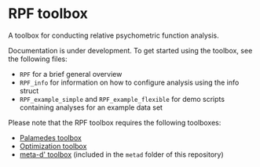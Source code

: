 # RPF toolbox

A toolbox for conducting relative psychometric function analysis.

Documentation is under development. To get started using the toolbox, see the following files:

- `RPF` for a brief general overview
- `RPF_info` for information on how to configure analysis using the info struct
- `RPF_example_simple` and `RPF_example_flexible` for demo scripts containing analyses for an example data set

Please note that the RPF toolbox requires the following toolboxes:

- [Palamedes toolbox](https://www.palamedestoolbox.org/)
- [Optimization toolbox](https://www.mathworks.com/products/optimization.html)
- [meta-d' toolbox](https://www.columbia.edu/~bsm2105/type2sdt/) (included in the `metad` folder of this repository)